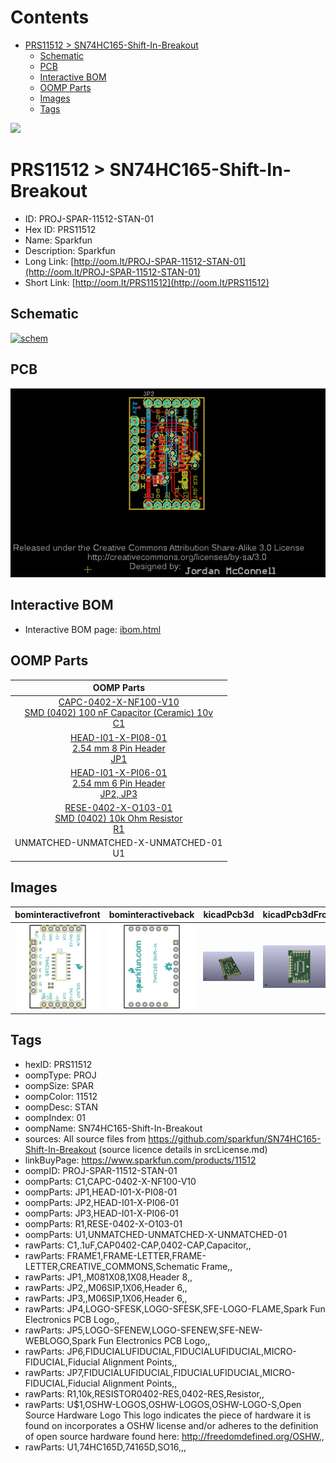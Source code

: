 



Contents
========

* [PRS11512 > SN74HC165-Shift-In-Breakout](#prs11512--sn74hc165-shift-in-breakout)
	* [Schematic](#schematic)
	* [PCB](#pcb)
	* [Interactive BOM](#interactive-bom)
	* [OOMP Parts](#oomp-parts)
	* [Images](#images)
	* [Tags](#tags)
  
![][im]
# PRS11512 > SN74HC165-Shift-In-Breakout

- ID: PROJ-SPAR-11512-STAN-01
- Hex ID: PRS11512
- Name: Sparkfun
- Description: Sparkfun
- Long Link: [http://oom.lt/PROJ-SPAR-11512-STAN-01](http://oom.lt/PROJ-SPAR-11512-STAN-01)
- Short Link: [http://oom.lt/PRS11512](http://oom.lt/PRS11512)

## Schematic
  
[![schem](eagleSchemImage.png)](eagleSchemImage.png)
## PCB
  
[![pcb](eagleImage.png)](eagleImage.png)
## Interactive BOM

- Interactive BOM page: [ibom.html](https://htmlpreview.github.io/?https://github.com/oomlout/oomlout_OOMP_projects/blob/main/PROJ-SPAR-11512-STAN-01/kicad/bom/ibom.html)

## OOMP Parts
  

|OOMP Parts|
| :---: |
|[CAPC-0402-X-NF100-V10<br> SMD (0402) 100 nF Capacitor (Ceramic) 10v<br> C1](https://github.com/oomlout/oomlout_OOMP_parts/tree/main/CAPC-0402-X-NF100-V10/)|
|[HEAD-I01-X-PI08-01<br> 2.54 mm 8 Pin Header<br> JP1](https://github.com/oomlout/oomlout_OOMP_parts/tree/main/HEAD-I01-X-PI08-01/)|
|[HEAD-I01-X-PI06-01<br> 2.54 mm 6 Pin Header<br> JP2, JP3](https://github.com/oomlout/oomlout_OOMP_parts/tree/main/HEAD-I01-X-PI06-01/)|
|[RESE-0402-X-O103-01<br> SMD (0402) 10k Ohm Resistor<br> R1](https://github.com/oomlout/oomlout_OOMP_parts/tree/main/RESE-0402-X-O103-01/)|
|UNMATCHED-UNMATCHED-X-UNMATCHED-01<BR>U1|

## Images
  
  

|bominteractivefront|bominteractiveback|kicadPcb3d|kicadPcb3dFront|kicadPcb3dBack|eagleImage|eagleSchemImage|pcbdraw|pcbdrawback|
| :---: | :---: | :---: | :---: | :---: | :---: | :---: | :---: | :---: |
|[![bominteractivefront](bomFront_140.png)](bomFront.png)|[![bominteractiveback](bomBack_140.png)](bomBack.png)|[![kicadPcb3d](kicadPcb3d_140.png)](kicadPcb3d.png)|[![kicadPcb3dFront](kicadPcb3dFront_140.png)](kicadPcb3dFront.png)|[![kicadPcb3dBack](kicadPcb3dBack_140.png)](kicadPcb3dBack.png)|[![eagleImage](eagleImage_140.png)](eagleImage.png)|[![eagleSchemImage](eagleSchemImage_140.png)](eagleSchemImage.png)|[![pcbdraw](pcbdraw_140.png)](pcbdraw.png)|[![pcbdrawback](pcbdrawBack_140.png)](pcbdrawBack.png)|

## Tags

- hexID: PRS11512
- oompType: PROJ
- oompSize: SPAR
- oompColor: 11512
- oompDesc: STAN
- oompIndex: 01
- oompName: SN74HC165-Shift-In-Breakout
- sources: All source files from https://github.com/sparkfun/SN74HC165-Shift-In-Breakout (source licence details in srcLicense.md)
- linkBuyPage: https://www.sparkfun.com/products/11512
- oompID: PROJ-SPAR-11512-STAN-01
- oompParts: C1,CAPC-0402-X-NF100-V10
- oompParts: JP1,HEAD-I01-X-PI08-01
- oompParts: JP2,HEAD-I01-X-PI06-01
- oompParts: JP3,HEAD-I01-X-PI06-01
- oompParts: R1,RESE-0402-X-O103-01
- oompParts: U1,UNMATCHED-UNMATCHED-X-UNMATCHED-01
- rawParts: C1,.1uF,CAP0402-CAP,0402-CAP,Capacitor,,
- rawParts: FRAME1,FRAME-LETTER,FRAME-LETTER,CREATIVE_COMMONS,Schematic Frame,,
- rawParts: JP1,,M081X08,1X08,Header 8,,
- rawParts: JP2,,M06SIP,1X06,Header 6,,
- rawParts: JP3,,M06SIP,1X06,Header 6,,
- rawParts: JP4,LOGO-SFESK,LOGO-SFESK,SFE-LOGO-FLAME,Spark Fun Electronics PCB Logo,,
- rawParts: JP5,LOGO-SFENEW,LOGO-SFENEW,SFE-NEW-WEBLOGO,Spark Fun Electronics PCB Logo,,
- rawParts: JP6,FIDUCIALUFIDUCIAL,FIDUCIALUFIDUCIAL,MICRO-FIDUCIAL,Fiducial Alignment Points,,
- rawParts: JP7,FIDUCIALUFIDUCIAL,FIDUCIALUFIDUCIAL,MICRO-FIDUCIAL,Fiducial Alignment Points,,
- rawParts: R1,10k,RESISTOR0402-RES,0402-RES,Resistor,,
- rawParts: U$1,OSHW-LOGOS,OSHW-LOGOS,OSHW-LOGO-S,Open Source Hardware Logo This logo indicates the piece of hardware it is found on incorporates a OSHW license and/or adheres to the definition of open source hardware found here: http://freedomdefined.org/OSHW,,
- rawParts: U1,74HC165D,74165D,SO16,,,



[im]: kicadPcb3d_450.png
